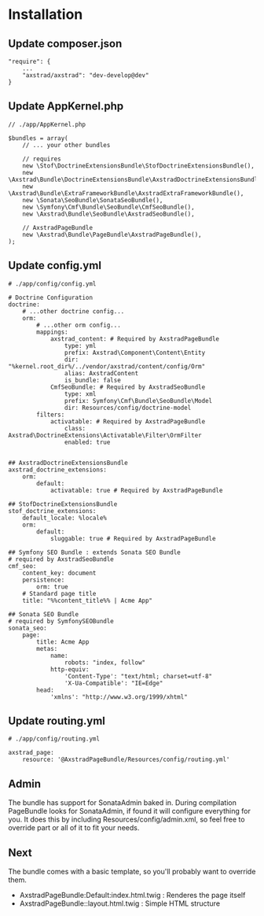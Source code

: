 # Installation

## Update composer.json
```
"require": {
    ...
    "axstrad/axstrad": "dev-develop@dev"
}
```

## Update AppKernel.php
```
// ./app/AppKernel.php

$bundles = array(
    // ... your other bundles

    // requires
    new \Stof\DoctrineExtensionsBundle\StofDoctrineExtensionsBundle(),
    new \Axstrad\Bundle\DoctrineExtensionsBundle\AxstradDoctrineExtensionsBundle(),
    new \Axstrad\Bundle\ExtraFrameworkBundle\AxstradExtraFrameworkBundle(),
    new \Sonata\SeoBundle\SonataSeoBundle(),
    new \Symfony\Cmf\Bundle\SeoBundle\CmfSeoBundle(),
    new \Axstrad\Bundle\SeoBundle\AxstradSeoBundle(),

    // AxstradPageBundle
    new \Axstrad\Bundle\PageBundle\AxstradPageBundle(),
);
```

## Update config.yml
```
# ./app/config/config.yml

# Doctrine Configuration
doctrine:
    # ...other doctrine config...
    orm:
        # ...other orm config...
        mappings:
            axstrad_content: # Required by AxstradPageBundle
                type: yml
                prefix: Axstrad\Component\Content\Entity
                dir: "%kernel.root_dir%/../vendor/axstrad/content/config/Orm"
                alias: AxstradContent
                is_bundle: false
            CmfSeoBundle: # Required by AxstradSeoBundle
                type: xml
                prefix: Symfony\Cmf\Bundle\SeoBundle\Model
                dir: Resources/config/doctrine-model
        filters:
            activatable: # Required by AxstradPageBundle
                class: Axstrad\DoctrineExtensions\Activatable\Filter\OrmFilter
                enabled: true


## AxstradDoctrineExtensionsBundle
axstrad_doctrine_extensions:
    orm:
        default:
            activatable: true # Required by AxstradPageBundle

## StofDoctrineExtensionsBundle
stof_doctrine_extensions:
    default_locale: %locale%
    orm:
        default:
            sluggable: true # Required by AxstradPageBundle

## Symfony SEO Bundle : extends Sonata SEO Bundle
# required by AxstradSeoBundle
cmf_seo:
    content_key: document
    persistence:
        orm: true
    # Standard page title
    title: "%%content_title%% | Acme App"

## Sonata SEO Bundle
# required by SymfonySEOBundle
sonata_seo:
    page:
        title: Acme App
        metas:
            name:
                robots: "index, follow"
            http-equiv:
                'Content-Type': "text/html; charset=utf-8"
                'X-Ua-Compatible': "IE=Edge"
        head:
            'xmlns': "http://www.w3.org/1999/xhtml"
```

## Update routing.yml
```
# ./app/config/routing.yml

axstrad_page:
    resource: '@AxstradPageBundle/Resources/config/routing.yml'
```

## Admin
The bundle has support for SonataAdmin baked in. During compilation PageBundle
looks for SonataAdmin, if found it will configure everything for you. It does
this by including Resources/config/admin.xml, so feel free to override part or
all of it to fit your needs.

## Next
The bundle comes with a basic template, so you'll probably want to override them.

 * AxstradPageBundle:Default:index.html.twig : Renderes the page itself
 * AxstradPageBundle::layout.html.twig : Simple HTML structure
